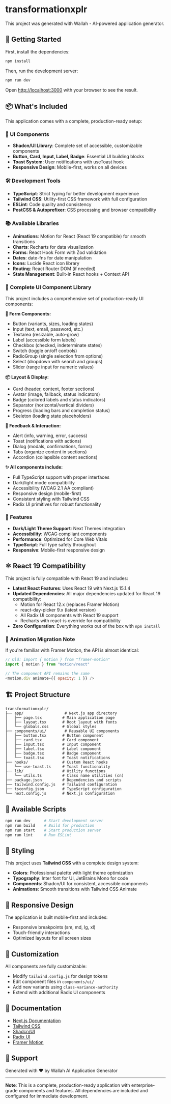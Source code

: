 # transformationxplr

This project was generated with Wallah - AI-powered application generator.

## 🚀 Getting Started

First, install the dependencies:

```bash
npm install
```

Then, run the development server:

```bash
npm run dev
```

Open [http://localhost:3000](http://localhost:3000) with your browser to see the result.

## 📦 What's Included

This application comes with a complete, production-ready setup:

### 🎨 UI Components
- **Shadcn/UI Library**: Complete set of accessible, customizable components
- **Button, Card, Input, Label, Badge**: Essential UI building blocks
- **Toast System**: User notifications with useToast hook
- **Responsive Design**: Mobile-first, works on all devices

### 🛠️ Development Tools
- **TypeScript**: Strict typing for better development experience
- **Tailwind CSS**: Utility-first CSS framework with full configuration
- **ESLint**: Code quality and consistency
- **PostCSS & Autoprefixer**: CSS processing and browser compatibility

### 📚 Available Libraries
- **Animations**: Motion for React (React 19 compatible) for smooth transitions
- **Charts**: Recharts for data visualization
- **Forms**: React Hook Form with Zod validation
- **Dates**: date-fns for date manipulation
- **Icons**: Lucide React icon library
- **Routing**: React Router DOM (if needed)
- **State Management**: Built-in React hooks + Context API

### 🧩 Complete UI Component Library

This project includes a comprehensive set of production-ready UI components:

**📝 Form Components:**
- Button (variants, sizes, loading states)
- Input (text, email, password, etc.)
- Textarea (resizable, auto-grow)
- Label (accessible form labels)
- Checkbox (checked, indeterminate states)
- Switch (toggle on/off controls)
- RadioGroup (single selection from options)
- Select (dropdown with search and groups)
- Slider (range input for numeric values)

**📦 Layout & Display:**
- Card (header, content, footer sections)
- Avatar (image, fallback, status indicators)
- Badge (colored labels and status indicators)
- Separator (horizontal/vertical dividers)
- Progress (loading bars and completion status)
- Skeleton (loading state placeholders)

**💬 Feedback & Interaction:**
- Alert (info, warning, error, success)
- Toast (notifications with actions)
- Dialog (modals, confirmations, forms)
- Tabs (organize content in sections)
- Accordion (collapsible content sections)

**✨ All components include:**
- Full TypeScript support with proper interfaces
- Dark/light mode compatibility
- Accessibility (WCAG 2.1 AA compliant)
- Responsive design (mobile-first)
- Consistent styling with Tailwind CSS
- Radix UI primitives for robust functionality

### 🔧 Features
- **Dark/Light Theme Support**: Next Themes integration
- **Accessibility**: WCAG compliant components
- **Performance**: Optimized for Core Web Vitals
- **TypeScript**: Full type safety throughout
- **Responsive**: Mobile-first responsive design

## ⚛️ React 19 Compatibility

This project is fully compatible with React 19 and includes:

- **Latest React Features**: Uses React 19 with Next.js 15.1.4
- **Updated Dependencies**: All major dependencies updated for React 19 compatibility:
  - Motion for React 12.x (replaces Framer Motion)
  - react-day-picker 9.x (latest version)
  - All Radix UI components with React 19 support
  - Recharts with react-is override for compatibility
- **Zero Configuration**: Everything works out of the box with `npm install`

### 🔄 Animation Migration Note
If you're familiar with Framer Motion, the API is almost identical:
```javascript
// Old: import { motion } from "framer-motion"
import { motion } from "motion/react"

// The component API remains the same
<motion.div animate={{ opacity: 1 }} />
```

## 🏗️ Project Structure

```
transformationxplr/
├── app/                  # Next.js app directory
│   ├── page.tsx         # Main application page
│   ├── layout.tsx       # Root layout with fonts
│   └── globals.css      # Global styles
├── components/ui/        # Reusable UI components
│   ├── button.tsx       # Button component
│   ├── card.tsx         # Card component
│   ├── input.tsx        # Input component
│   ├── label.tsx        # Label component
│   ├── badge.tsx        # Badge component
│   └── toast.tsx        # Toast notifications
├── hooks/               # Custom React hooks
│   └── use-toast.ts     # Toast functionality
├── lib/                 # Utility functions
│   └── utils.ts         # Class name utilities (cn)
├── package.json         # Dependencies and scripts
├── tailwind.config.js   # Tailwind configuration
├── tsconfig.json        # TypeScript configuration
└── next.config.js       # Next.js configuration
```

## 🎯 Available Scripts

```bash
npm run dev      # Start development server
npm run build    # Build for production
npm run start    # Start production server
npm run lint     # Run ESLint
```

## 🎨 Styling

This project uses **Tailwind CSS** with a complete design system:

- **Colors**: Professional palette with light theme optimization
- **Typography**: Inter font for UI, JetBrains Mono for code
- **Components**: Shadcn/UI for consistent, accessible components
- **Animations**: Smooth transitions with Tailwind CSS Animate

## 📱 Responsive Design

The application is built mobile-first and includes:
- Responsive breakpoints (sm, md, lg, xl)
- Touch-friendly interactions
- Optimized layouts for all screen sizes

## 🔧 Customization

All components are fully customizable:
- Modify `tailwind.config.js` for design tokens
- Edit component files in `components/ui/` 
- Add new variants using `class-variance-authority`
- Extend with additional Radix UI components

## 📖 Documentation

- [Next.js Documentation](https://nextjs.org/docs)
- [Tailwind CSS](https://tailwindcss.com/docs)
- [Shadcn/UI](https://ui.shadcn.com/)
- [Radix UI](https://www.radix-ui.com/)
- [Framer Motion](https://www.framer.com/motion/)

## 🤝 Support

Generated with ❤️ by Wallah AI Application Generator

---

**Note**: This is a complete, production-ready application with enterprise-grade components and features. All dependencies are included and configured for immediate development.
